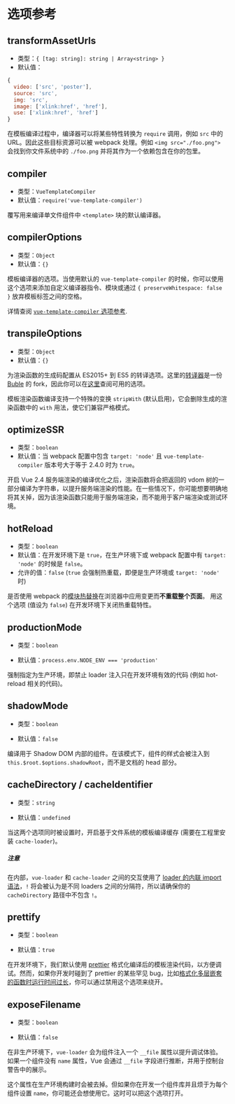 # 选项参考

##  transformAssetUrls

- 类型：`{ [tag: string]: string | Array<string> }`
- 默认值：

```js
{
  video: ['src', 'poster'],
  source: 'src',
  img: 'src',
  image: ['xlink:href', 'href'],
  use: ['xlink:href', 'href']
}
```

在模板编译过程中，编译器可以将某些特性转换为 `require` 调用，例如 `src` 中的 URL。因此这些目标资源可以被 webpack 处理。例如 `<img src="./foo.png">` 会找到你文件系统中的 `./foo.png` 并将其作为一个依赖包含在你的包里。

## compiler

- 类型：`VueTemplateCompiler`
- 默认值：`require('vue-template-compiler')`

覆写用来编译单文件组件中 `<template>` 块的默认编译器。

## compilerOptions

- 类型：`Object`
- 默认值：`{}`

模板编译器的选项。当使用默认的 `vue-template-compiler` 的时候，你可以使用这个选项来添加自定义编译器指令、模块或通过 `{ preserveWhitespace: false }` 放弃模板标签之间的空格。

详情查阅 [`vue-template-compiler` 选项参考](https://github.com/vuejs/vue-docs-zh-cn/blob/master/vue-template-compiler/README.md#选项).

## transpileOptions

- 类型：`Object`
- 默认值：`{}`

为渲染函数的生成码配置从 ES2015+ 到 ES5 的转译选项。这里的[转译器](https://github.com/vuejs/vue-template-es2015-compiler)是一份 [Buble](https://github.com/Rich-Harris/buble) 的 fork，因此你可以在[这里](https://buble.surge.sh/guide/#using-the-javascript-api)查阅可用的选项。

模板渲染函数编译支持一个特殊的变换 `stripWith` (默认启用)，它会删除生成的渲染函数中的 `with` 用法，使它们兼容严格模式。

## optimizeSSR

- 类型：`boolean`
- 默认值：当 webpack 配置中包含 `target: 'node'` 且 `vue-template-compiler` 版本号大于等于 2.4.0 时为 `true`。

开启 Vue 2.4 服务端渲染的编译优化之后，渲染函数将会把返回的 vdom 树的一部分编译为字符串，以提升服务端渲染的性能。在一些情况下，你可能想要明确地将其关掉，因为该渲染函数只能用于服务端渲染，而不能用于客户端渲染或测试环境。

## hotReload

- 类型：`boolean`
- 默认值：在开发环境下是 `true`，在生产环境下或 webpack 配置中有 `target: 'node'` 的时候是 `false`。
- 允许的值：`false` (`true` 会强制热重载，即便是生产环境或 `target: 'node'` 时)

是否使用 webpack 的[模块热替换](https://webpack.js.org/concepts/hot-module-replacement/)在浏览器中应用变更而**不重载整个页面**。 用这个选项 (值设为 `false`) 在开发环境下关闭热重载特性。

## productionMode

- 类型：`boolean`

- 默认值：`process.env.NODE_ENV === 'production'`

强制指定为生产环境，即禁止 loader 注入只在开发环境有效的代码 (例如 hot-reload 相关的代码)。

## shadowMode

- 类型：`boolean`

- 默认值：`false`

编译用于 Shadow DOM 内部的组件。在该模式下，组件的样式会被注入到 `this.$root.$options.shadowRoot`，而不是文档的 head 部分。

## cacheDirectory / cacheIdentifier

- 类型：`string`

- 默认值：`undefined`

当这两个选项同时被设置时，开启基于文件系统的模板编译缓存 (需要在工程里安装 `cache-loader`)。

##### 注意

在内部，`vue-loader` 和 `cache-loader` 之间的交互使用了 [loader 的内联 import 语法](https://webpack.js.org/concepts/loaders/#inline)，`!` 将会被认为是不同 loaders 之间的分隔符，所以请确保你的 `cacheDirectory` 路径中不包含 `!`。

## prettify

- 类型：`boolean`

- 默认值：`true`

在开发环境下，我们默认使用 [prettier](https://prettier.io/) 格式化编译后的模板渲染代码，以方便调试。然而，如果你开发时碰到了 prettier 的某些罕见 bug，比如[格式化多层嵌套的函数时运行时间过长](https://github.com/prettier/prettier/issues/4672)，你可以通过禁用这个选项来绕开。

## exposeFilename

- 类型：`boolean`

- 默认值：`false`

在非生产环境下，`vue-loader` 会为组件注入一个 `__file` 属性以提升调试体验。如果一个组件没有 `name` 属性，Vue 会通过 `__file` 字段进行推断，并用于控制台警告中的展示。

这个属性在生产环境构建时会被去掉。但如果你在开发一个组件库并且烦于为每个组件设置 `name`，你可能还会想使用它。这时可以把这个选项打开。

